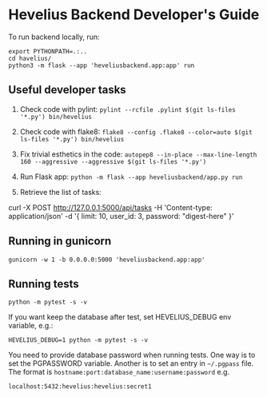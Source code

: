 # Hevelius Backend Developer's Guide

To run backend locally, run:

```shell
export PYTHONPATH=.:..
cd havelius/
python3 -m flask --app 'heveliusbackend.app:app' run
```

## Useful developer tasks

1. Check code with pylint: `pylint --rcfile .pylint $(git ls-files '*.py') bin/hevelius`

2. Check code with flake8: `flake8 --config .flake8 --color=auto $(git ls-files '*.py') bin/hevelius`

3. Fix trivial esthetics in the code: `autopep8 --in-place --max-line-length 160 --aggressive --aggressive $(git ls-files '*.py')`

4. Run Flask app: `python -m flask --app heveliusbackend/app.py run`

5. Retrieve the list of tasks:

curl -X POST http://127.0.0.1:5000/api/tasks -H 'Content-type: application/json' -d '{  limit: 10, user_id: 3, password: "digest-here" }'

## Running in gunicorn

```shell
gunicorn -w 1 -b 0.0.0.0:5000 'heveliusbackend.app:app'
```

## Running tests

`python -m pytest -s -v`

If you want keep the database after test, set HEVELIUS_DEBUG env variable, e.g.:

`HEVELIUS_DEBUG=1 python -m pytest -s -v`

You need to provide database password when running tests. One way is to set the
PGPASSWORD variable. Another is to set an entry in `~/.pgpass` file. The format
is `hostname:port:database_name:username:password` e.g.

```
localhost:5432:hevelius:hevelius:secret1
```

